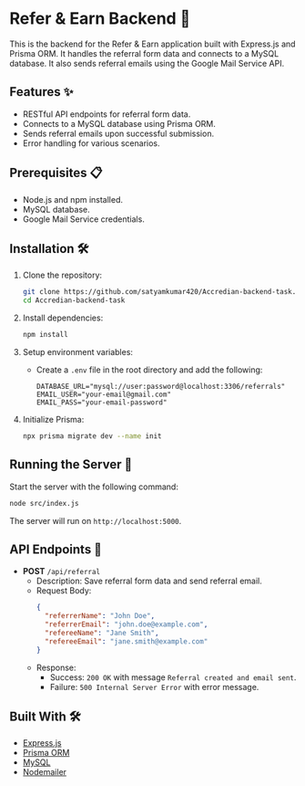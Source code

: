 # Refer & Earn Backend 🎉

This is the backend for the Refer & Earn application built with Express.js and Prisma ORM. It handles the referral form data and connects to a MySQL database. It also sends referral emails using the Google Mail Service API.

## Features ✨

- RESTful API endpoints for referral form data.
- Connects to a MySQL database using Prisma ORM.
- Sends referral emails upon successful submission.
- Error handling for various scenarios.

## Prerequisites 📋

- Node.js and npm installed.
- MySQL database.
- Google Mail Service credentials.

## Installation 🛠️

1. Clone the repository:

   ```bash
   git clone https://github.com/satyamkumar420/Accredian-backend-task.git
   cd Accredian-backend-task
   ```

2. Install dependencies:

   ```bash
   npm install
   ```

3. Setup environment variables:

   - Create a `.env` file in the root directory and add the following:
     ```env
     DATABASE_URL="mysql://user:password@localhost:3306/referrals"
     EMAIL_USER="your-email@gmail.com"
     EMAIL_PASS="your-email-password"
     ```

4. Initialize Prisma:
   ```bash
   npx prisma migrate dev --name init
   ```

## Running the Server 🚀

Start the server with the following command:

```bash
node src/index.js
```

The server will run on `http://localhost:5000`.

## API Endpoints 📮

- **POST** `/api/referral`
  - Description: Save referral form data and send referral email.
  - Request Body:
    ```json
    {
      "referrerName": "John Doe",
      "referrerEmail": "john.doe@example.com",
      "refereeName": "Jane Smith",
      "refereeEmail": "jane.smith@example.com"
    }
    ```
  - Response:
    - Success: `200 OK` with message `Referral created and email sent`.
    - Failure: `500 Internal Server Error` with error message.

## Built With 🛠️

- [Express.js](https://expressjs.com/)
- [Prisma ORM](https://www.prisma.io/)
- [MySQL](https://www.mysql.com/)
- [Nodemailer](https://nodemailer.com/)
